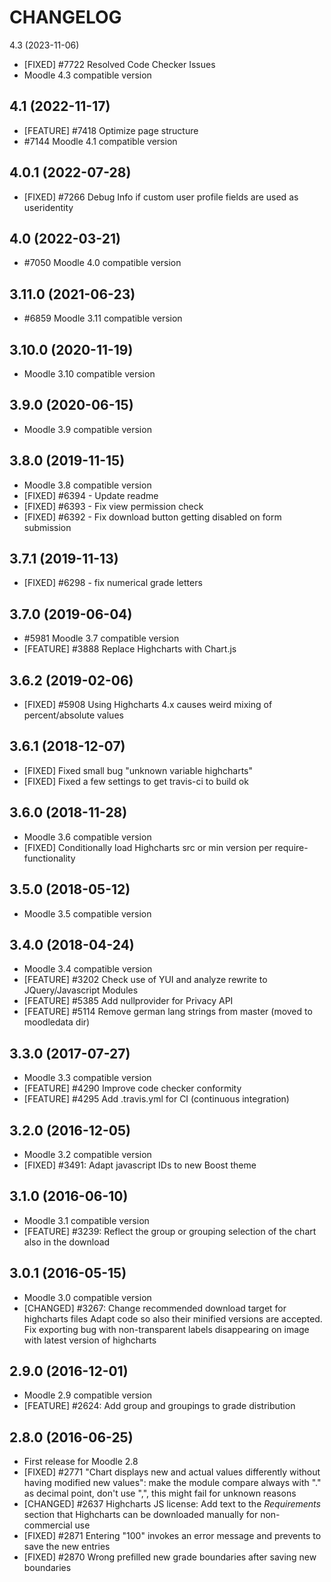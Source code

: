 CHANGELOG
=========

4.3 (2023-11-06)
* [FIXED] #7722 Resolved Code Checker Issues
* Moodle 4.3 compatible version

4.1 (2022-11-17)
------------------
* [FEATURE] #7418 Optimize page structure
* #7144 Moodle 4.1 compatible version

4.0.1 (2022-07-28)
------------------
* [FIXED] #7266 Debug Info if custom user profile fields are used as useridentity

4.0 (2022-03-21)
------------------
* #7050 Moodle 4.0 compatible version

3.11.0 (2021-06-23)
------------------
* #6859 Moodle 3.11 compatible version

3.10.0 (2020-11-19)
------------------
* Moodle 3.10 compatible version

3.9.0 (2020-06-15)
------------------
* Moodle 3.9 compatible version

3.8.0 (2019-11-15)
------------------
* Moodle 3.8 compatible version
* [FIXED] #6394 - Update readme
* [FIXED] #6393 - Fix view permission check
* [FIXED] #6392 - Fix download button getting disabled on form submission

3.7.1 (2019-11-13)
------------------
* [FIXED] #6298 - fix numerical grade letters

3.7.0 (2019-06-04)
------------------
* #5981 Moodle 3.7 compatible version
* [FEATURE] #3888 Replace Highcharts with Chart.js


3.6.2 (2019-02-06)
------------------

* [FIXED] #5908 Using Highcharts 4.x causes weird mixing of percent/absolute values


3.6.1 (2018-12-07)
------------------

* [FIXED] Fixed small bug "unknown variable highcharts"
* [FIXED] Fixed a few settings to get travis-ci to build ok


3.6.0 (2018-11-28)
------------------

* Moodle 3.6 compatible version
* [FIXED] Conditionally load Highcharts src or min version per require-functionality


3.5.0 (2018-05-12)
------------------

* Moodle 3.5 compatible version


3.4.0 (2018-04-24)
------------------

* Moodle 3.4 compatible version
* [FEATURE] #3202 Check use of YUI and analyze rewrite to JQuery/Javascript Modules
* [FEATURE] #5385 Add nullprovider for Privacy API
* [FEATURE] #5114 Remove german lang strings from master (moved to moodledata dir)


3.3.0 (2017-07-27)
------------------

* Moodle 3.3 compatible version
* [FEATURE] #4290 Improve code checker conformity
* [FEATURE] #4295 Add .travis.yml for CI (continuous integration)


3.2.0 (2016-12-05)
------------------

* Moodle 3.2 compatible version
* [FIXED] #3491: Adapt javascript IDs to new Boost theme


3.1.0 (2016-06-10)
------------------

* Moodle 3.1 compatible version
* [FEATURE] #3239: Reflect the group or grouping selection of the chart also in
  the download


3.0.1 (2016-05-15)
------------------

* Moodle 3.0 compatible version
* [CHANGED] #3267: Change recommended download target for highcharts files
  Adapt code so also their minified versions are accepted. Fix exporting bug
  with non-transparent labels disappearing on image with latest version of
  highcharts


2.9.0 (2016-12-01)
------------------

* Moodle 2.9 compatible version
* [FEATURE] #2624: Add group and groupings to grade distribution


2.8.0 (2016-06-25)
------------------

* First release for Moodle 2.8
* [FIXED] #2771 "Chart displays new and actual values differently without
  having modified new values": make the module compare always with "." as
  decimal point, don't use ",", this might fail for unknown reasons
* [CHANGED] #2637 Highcharts JS license: Add text to the *Requirements* section
  that Highcharts can be downloaded manually for non-commercial use
* [FIXED] #2871 Entering "100" invokes an error message and prevents to save
  the new entries
* [FIXED] #2870 Wrong prefilled new grade boundaries after saving new
  boundaries
